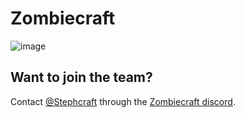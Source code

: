 # Zombiecraft

![image](https://user-images.githubusercontent.com/23728346/234402171-c25be6e4-a1dd-4125-b546-ef1b569e1f76.png)

## Want to join the team?
Contact [@Stephcraft](https://github.com/Stephcraft) through the [Zombiecraft discord](https://discord.gg/RuK57JHWKT).

<!--

**Here are some ideas to get you started:**

🙋‍♀️ A short introduction - what is your organization all about?
🌈 Contribution guidelines - how can the community get involved?
👩‍💻 Useful resources - where can the community find your docs? Is there anything else the community should know?
🍿 Fun facts - what does your team eat for breakfast?
🧙 Remember, you can do mighty things with the power of [Markdown](https://docs.github.com/github/writing-on-github/getting-started-with-writing-and-formatting-on-github/basic-writing-and-formatting-syntax)
-->
